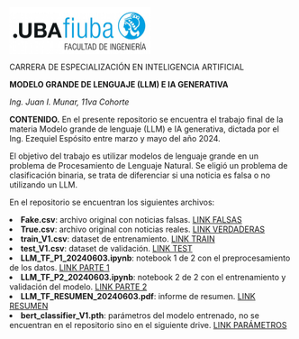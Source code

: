 <img src="https://github.com/hernancontigiani/ceia_memorias_especializacion/raw/master/Figures/logoFIUBA.jpg" width="250" align="center">

CARRERA DE ESPECIALIZACIÓN EN INTELIGENCIA ARTIFICIAL

**MODELO GRANDE DE LENGUAJE (LLM) E IA GENERATIVA**

*Ing. Juan I. Munar, 11va Cohorte*

**CONTENIDO.** En el presente repositorio se encuentra el trabajo final de la materia Modelo grande de lenguaje (LLM) e IA generativa, dictada por el Ing. Ezequiel Espósito entre marzo y mayo del año 2024. 

El objetivo del trabajo es utilizar modelos de lenguaje grande en un problema de Procesamiento de Lenguaje Natural. Se eligió un problema de clasificación binaria, se trata de diferenciar si una noticia es falsa o no utilizando un LLM.

En el repositorio se encuentran los siguientes archivos:
<li> <b>Fake.csv</b>: archivo original con noticias falsas. <a href="https://github.com/juanimunar/CEIA_LLM_TF_JIM/blob/main/Dataset/Fake.csv">LINK FALSAS</a> </li>

<li> <b>True.csv</b>: archivo original con noticias reales. <a href="https://github.com/juanimunar/CEIA_LLM_TF_JIM/blob/main/Dataset/True.csv">LINK VERDADERAS</a></li>

<li> <b>train_V1.csv</b>: dataset de entrenamiento. <a href="https://github.com/juanimunar/CEIA_LLM_TF_JIM/blob/main/Dataset/train_V1.csv">LINK TRAIN</a></li>

<li> <b>test_V1.csv</b>: dataset de validación. <a href="https://github.com/juanimunar/CEIA_LLM_TF_JIM/blob/main/Dataset/test_V1.csv">LINK TEST</a></li>

<li> <b>LLM_TF_P1_20240603.ipynb</b>: notebook 1 de 2 con el preprocesamiento de los datos. <a href="https://github.com/juanimunar/CEIA_LLM_TF_JIM/blob/main/LLM_TF_P1_20240603.ipynb">LINK PARTE 1</a></li>

<li> <b>LLM_TF_P2_20240603.ipynb</b>: notebook 2 de 2 con el entrenamiento y validación del modelo. <a href="https://github.com/juanimunar/CEIA_LLM_TF_JIM/blob/main/LLM_TF_P2_20240603.ipynb">LINK PARTE 2</a></li>
                                                                                                      
<li> <b>LLM_TF_RESUMEN_20240603.pdf</b>: informe de resumen. <a href="https://github.com/juanimunar/CEIA_LLM_TF_JIM/blob/main/LLM_TF_RESUMEN_20240603.pdf">LINK RESUMEN</a></li>
                                  
<li> <b>bert_classifier_V1.pth</b>: parámetros del modelo entrenado, no se encuentran en el repositorio sino en el siguiente drive. <a href="https://drive.google.com/drive/folders/1FYSN86hrKcWfsky5ueFxoBK1hv6d3s0d?usp=sharing">LINK PARÁMETROS</a></li>
